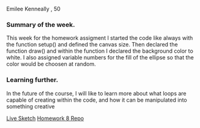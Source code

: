 Emilee Kenneally , 50

### Summary of the week.
This week for the homework assigment I started the code like always with the
function setup() and defined the canvas size. Then declared the function draw()
and within the function I declared the background color to white. I also assigned
variable numbers for the fill of the ellipse so that the color would be choosen at
random.

### Learning further.
In the future of the course, I will like to learn more about what loops are
capable of creating within the code, and how it can be manipulated into something creative

[Live Sketch]()
[Homework 8 Repo]()
